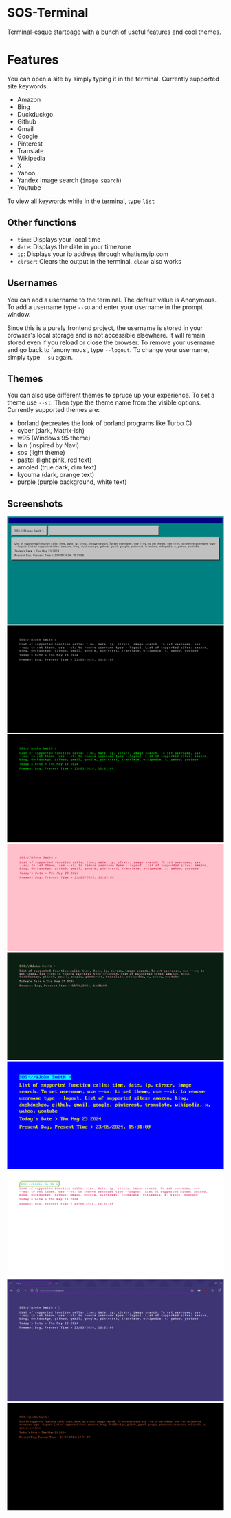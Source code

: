 # SOS-Terminal

Terminal-esque startpage with a bunch of useful features and cool themes.

# Features

You can open a site by simply typing it in the terminal. Currently supported site keywords:

- Amazon
- Bing
- Duckduckgo
- Github
- Gmail 
- Google
- Pinterest
- Translate
- Wikipedia
- X
- Yahoo
- Yandex Image search (`image search`)
- Youtube

To view all keywords while in the terminal, type `list`

## Other functions

- `time`: Displays your local time
- `date`: Displays the date in your timezone
- `ip`: Displays your ip address through whatismyip.com
- `clrscr`: Clears the output in the terminal, `clear` also works

## Usernames

You can add a username to the terminal. The default value is Anonymous. To add a username type `--su` and enter your username in the prompt window.

Since this is a purely frontend project, the username is stored in your browser's local storage and is not accessible elsewhere. It will remain stored even if you reload or close the browser. To remove your username and go back to 'anonymous', type `--logout`. To change your username, simply type `--su` again.

## Themes

You can also use different themes to spruce up your experience. To set a theme use `--st`. Then type the theme name from the visible options. Currently supported themes are:

- borland (recreates the look of borland programs like Turbo C)
- cyber (dark, Matrix-ish)
- w95 (Windows 95 theme)
- lain (inspired by Navi)
- sos (light theme)
- pastel (light pink, red text)
- amoled (true dark, dim text)
- kyouma (dark, orange text)
- purple (purple background, white text)

## Screenshots

![](ss/ss(9).png)
![](ss/ss(3).png)
![](ss/ss(4).png)
![](ss/ss(5).png)
![](ss/ss(6).png)
![](ss/ss(7).png)
![](ss/ss(8).png)
![](ss/ss(1).png)
![](ss/ss(2).png)
